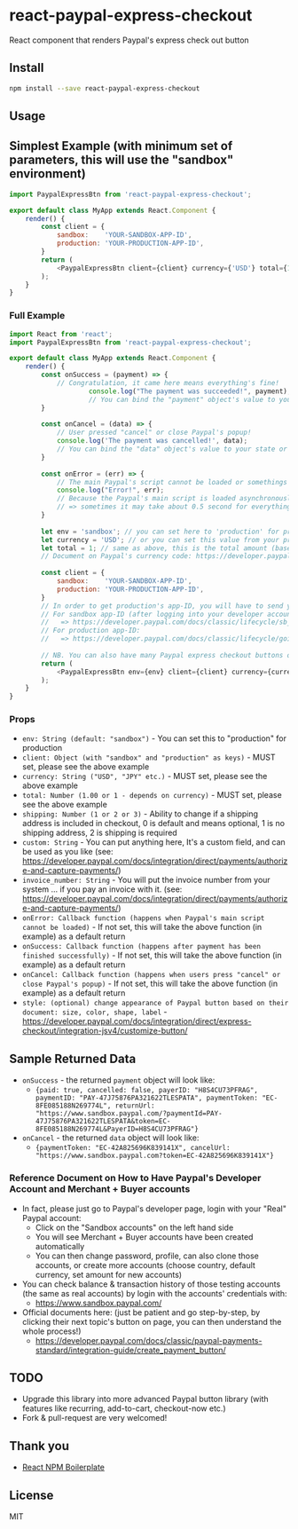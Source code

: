 # react-paypal-express-checkout
React component that renders Paypal's express check out button

## Install

```bash
npm install --save react-paypal-express-checkout
```

## Usage

## Simplest Example (with minimum set of parameters, this will use the "sandbox" environment)

```javascript
import PaypalExpressBtn from 'react-paypal-express-checkout';

export default class MyApp extends React.Component {
	render() {
		const client = {
			sandbox:    'YOUR-SANDBOX-APP-ID',
			production: 'YOUR-PRODUCTION-APP-ID',
		}	
        return (
            <PaypalExpressBtn client={client} currency={'USD'} total={1.00} />
        );
    }
}    
```

### Full Example

```javascript
import React from 'react';
import PaypalExpressBtn from 'react-paypal-express-checkout';

export default class MyApp extends React.Component {
    render() {		
		const onSuccess = (payment) => {
			// Congratulation, it came here means everything's fine!
            		console.log("The payment was succeeded!", payment);
            		// You can bind the "payment" object's value to your state or props or whatever here, please see below for sample returned data
		}		
		
		const onCancel = (data) => {
			// User pressed "cancel" or close Paypal's popup!
			console.log('The payment was cancelled!', data);
			// You can bind the "data" object's value to your state or props or whatever here, please see below for sample returned data
		}	
		
		const onError = (err) => {
			// The main Paypal's script cannot be loaded or somethings block the loading of that script!
			console.log("Error!", err);
			// Because the Paypal's main script is loaded asynchronously from "https://www.paypalobjects.com/api/checkout.js"
			// => sometimes it may take about 0.5 second for everything to get set, or for the button to appear			
		}			
			
		let env = 'sandbox'; // you can set here to 'production' for production
		let currency = 'USD'; // or you can set this value from your props or state  
		let total = 1; // same as above, this is the total amount (based on currency) to be paid by using Paypal express checkout
		// Document on Paypal's currency code: https://developer.paypal.com/docs/classic/api/currency_codes/
		
		const client = {
			sandbox:    'YOUR-SANDBOX-APP-ID',
			production: 'YOUR-PRODUCTION-APP-ID',
		}
		// In order to get production's app-ID, you will have to send your app to Paypal for approval first
		// For sandbox app-ID (after logging into your developer account, please locate the "REST API apps" section, click "Create App"): 
		//   => https://developer.paypal.com/docs/classic/lifecycle/sb_credentials/
		// For production app-ID:
		//   => https://developer.paypal.com/docs/classic/lifecycle/goingLive/		
		
		// NB. You can also have many Paypal express checkout buttons on page, just pass in the correct amount and they will work!		  
        return (
            <PaypalExpressBtn env={env} client={client} currency={currency} total={total} onError={onError} onSuccess={onSuccess} onCancel={onCancel} />
        );
    }
}
```

### Props

- `env: String (default: "sandbox")` - You can set this to "production" for production
- `client: Object (with "sandbox" and "production" as keys)` - MUST set, please see the above example
- `currency: String ("USD", "JPY" etc.)` - MUST set, please see the above example
- `total: Number (1.00 or 1 - depends on currency)` - MUST set, please see the above example
- `shipping: Number (1 or 2 or 3)` - Ability to change if a shipping address is included in checkout, 0 is default and means optional, 1 is no shipping address, 2 is shipping is required
- `custom: String` - You can put anything here, It's a custom field, and can be used as you like (see: https://developer.paypal.com/docs/integration/direct/payments/authorize-and-capture-payments/)
- `invoice_number: String` - You will put the invoice number from your system ... if you pay an invoice with it. (see: https://developer.paypal.com/docs/integration/direct/payments/authorize-and-capture-payments/)
- `onError: Callback function (happens when Paypal's main script cannot be loaded)` - If not set, this will take the above function (in example) as a default return
- `onSuccess: Callback function (happens after payment has been finished successfully)` - If not set, this will take the above function (in example) as a default return
- `onCancel: Callback function (happens when users press "cancel" or close Paypal's popup)` - If not set, this will take the above function (in example) as a default return
- `style: (optional) change appearance of Paypal button based on their document: size, color, shape, label` - https://developer.paypal.com/docs/integration/direct/express-checkout/integration-jsv4/customize-button/

## Sample Returned Data

- `onSuccess` - the returned `payment` object will look like: 
	+ `{paid: true, cancelled: false, payerID: "H8S4CU73PFRAG", paymentID: "PAY-47J75876PA321622TLESPATA", paymentToken: "EC-8FE085188N269774L", returnUrl: "https://www.sandbox.paypal.com/?paymentId=PAY-47J75876PA321622TLESPATA&token=EC-8FE085188N269774L&PayerID=H8S4CU73PFRAG"}`
- `onCancel` - the returned `data` object will look like: 
	+ `{paymentToken: "EC-42A825696K839141X", cancelUrl: "https://www.sandbox.paypal.com?token=EC-42A825696K839141X"}`

### Reference Document on How to Have Paypal's Developer Account and Merchant + Buyer accounts

- In fact, please just go to Paypal's developer page, login with your "Real" Paypal account: 
	+ Click on the "Sandbox accounts" on the left hand side
	+ You will see Merchant + Buyer accounts have been created automatically
	+ You can then change password, profile, can also clone those accounts, or create more accounts (choose country, default currency, set amount for new accounts)
- You can check balance & transaction history of those testing accounts (the same as real accounts)	by login with the accounts' credentials with:
	+ https://www.sandbox.paypal.com/
- Official documents here: (just be patient and go step-by-step, by clicking their next topic's button on page, you can then understand the whole process!)
	+ https://developer.paypal.com/docs/classic/paypal-payments-standard/integration-guide/create_payment_button/

## TODO

- Upgrade this library into more advanced Paypal button library (with features like recurring, add-to-cart, checkout-now etc.)
- Fork & pull-request are very welcomed!

## Thank you

- [React NPM Boilerplate](https://github.com/juliancwirko/react-npm-boilerplate)

## License

MIT
